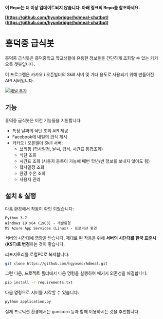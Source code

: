**이 Repo는 더 이상 업데이트되지 않습니다. 아래 링크의 Repo를 참조하세요.**

**[https://github.com/hyunbridge/hdmeal-chatbot](https://github.com/hyunbridge/hdmeal-chatbot)**

# 흥덕중 급식봇

흥덕중 급식봇은 흥덕중학교 학교생활에 유용한 정보들을 간단하게 조회할 수 있는 카카오톡 챗봇입니다.

이 프로그램은 카카오 i 오픈빌더의 Skill 서버 및 기타 용도로 사용되기 위해 만들어진 API 서버입니다.

[![채널 추가]( https://developers.kakao.com/assets/img/about/logos/channel/friendadd_large_yellow_rect.png )]( http://pf.kakao.com/_xkxeaGT )



## 기능

흥덕중 급식봇은 이런 기능들을 지원합니다:

* 특정 날짜의 식단 조회 API 제공
* Facebook에 내일의 급식 게시
* 카카오 i 오픈빌더 Skill 서버:
  * 브리핑 (학사일정, 날씨, 급식, 시간표 통합조회)
  * 식단 조회
  * 시간표 조회 (사용자 등록이 가능해 매번 학년/반 정보를 보내지 않아도 됨)
  * 학사일정 조회
  * 한강 수온 조회
  * 사용자 관리



## 설치 & 실행
다음 환경에서 작동이 확인 되었습니다:
```
Python 3.7
Windows 10 x64 (1903) - 개발환경
MS Azure App Services (Linux) - 프로덕션 환경
```

서버의 시간대에 영향을 받습니다. 제대로 된 작동을 위해 **서버의 시단대를 한국 표준시(KST)로 변경**하는 것이 좋습니다.



리포지토리를 로컬PC로 복제합니다:

```bash
git clone https://github.com/hgyoseo/hdmeal.git
```

그런 다음, 프로젝트 폴더에서 다음 명령을 실행하여 패키지 의존성을 해결합니다:

```bash
pip install -r requirements.txt
```

다음 명령으로 서버를 시작할 수 있습니다:

```bash
python application.py
```

실제 프로덕션 환경에서는 gunicorn 등과 함께 이용하시는 것을 추천합니다.


